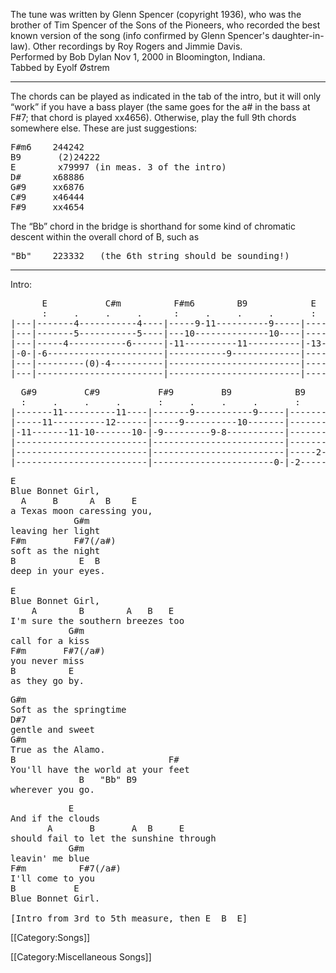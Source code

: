 The tune was written by Glenn Spencer (copyright 1936), who was the
brother of Tim Spencer of the Sons of the Pioneers, who recorded the
best known version of the song (info confirmed by Glenn Spencer's
daughter-in-law). Other recordings by Roy Rogers and Jimmie Davis.<br>
Performed by Bob Dylan Nov 1, 2000 in Bloomington, Indiana.<br>
Tabbed by Eyolf Østrem

----
The chords can be played as indicated in the tab of the intro, but it
will only “work” if you have a bass player (the same goes for the
a# in the bass at F#7; that chord is played xx4656). Otherwise, play
the full 9th chords somewhere else. These are just suggestions:

<pre class="chords">
F#m6    244242
B9       (2)24222
E        x79997 (in meas. 3 of the intro)
D#      x68886
G#9     xx6876
C#9     x46444
F#9     xx4654
</pre>

The “Bb” chord in the bridge is shorthand for some kind of chromatic
descent within the overall chord of B, such as

<pre class="chords">
"Bb"    223332   (the 6th string should be sounding!)
</pre>

----
Intro:

<pre class="tab">
      E           C#m          F#m6        B9            E           D#
      :     .     .     .      :     .     .     .       :     .     .     .
|---|-------4-----------4----|-----9-11----------9-----|-------12----------11----|
|---|-------5-----------5----|---10--------------10----|-----12----------11------|
|---|-----4-----------6------|-11----------11----------|-13-------13-12-------12-|
|-0-|-6----------------------|-----------9-------------|-------------------------|
|---|---------(0)-4----------|-------------------------|-------------------------|
|---|------------------------|-------------------------|-------------------------|
</pre>
<pre class="tab">
  G#9         C#9           F#9         B9            B9
  :     .     .     .       :     .     .     .       :     .     .     .
|-------11----------11----|-------9-----------9-----|-------------2----------
|-----11----------12------|-----9----------10-------|-----------2------------
|-11-------11-10-------10-|-9---------9-8-----------|---------2--------------
|-------------------------|-------------------------|-------4----------------
|-------------------------|-------------------------|-----2------------------
|-------------------------|-----------------------0-|-2----------------------
</pre>

<pre class="verse">
E
Blue Bonnet Girl,
  A     B      A  B    E
a Texas moon caressing you,
            G#m
leaving her light
F#m         F#7(/a#)
soft as the night
B            E  B
deep in your eyes.

E
Blue Bonnet Girl,
    A        B        A   B   E
I'm sure the southern breezes too
           G#m
call for a kiss
F#m       F#7(/a#)
you never miss
B          E
as they go by.
</pre>

<pre class="bridge">
G#m
Soft as the springtime
D#7
gentle and sweet
G#m
True as the Alamo.
B                             F#
You'll have the world at your feet
             B   "Bb" B9
wherever you go.
</pre>

<pre class="verse">
           E
And if the clouds
       A       B       A  B     E
should fail to let the sunshine through
           G#m
leavin' me blue
F#m          F#7(/a#)
I'll come to you
B           E
Blue Bonnet Girl.

[Intro from 3rd to 5th measure, then E  B  E]
</pre>

[[Category:Songs]]

[[Category:Miscellaneous Songs]]